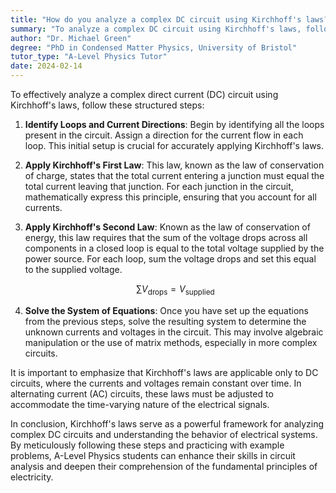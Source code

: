```yaml
---
title: "How do you analyze a complex DC circuit using Kirchhoff's laws?"
summary: "To analyze a complex DC circuit using Kirchhoff's laws, follow these steps:"
author: "Dr. Michael Green"
degree: "PhD in Condensed Matter Physics, University of Bristol"
tutor_type: "A-Level Physics Tutor"
date: 2024-02-14
---
```


To effectively analyze a complex direct current (DC) circuit using Kirchhoff's laws, follow these structured steps:

1. **Identify Loops and Current Directions**: Begin by identifying all the loops present in the circuit. Assign a direction for the current flow in each loop. This initial setup is crucial for accurately applying Kirchhoff's laws.

2. **Apply Kirchhoff's First Law**: This law, known as the law of conservation of charge, states that the total current entering a junction must equal the total current leaving that junction. For each junction in the circuit, mathematically express this principle, ensuring that you account for all currents.

3. **Apply Kirchhoff's Second Law**: Known as the law of conservation of energy, this law requires that the sum of the voltage drops across all components in a closed loop is equal to the total voltage supplied by the power source. For each loop, sum the voltage drops and set this equal to the supplied voltage.

   $$ \sum V_{\text{drops}} = V_{\text{supplied}} $$

4. **Solve the System of Equations**: Once you have set up the equations from the previous steps, solve the resulting system to determine the unknown currents and voltages in the circuit. This may involve algebraic manipulation or the use of matrix methods, especially in more complex circuits.

It is important to emphasize that Kirchhoff's laws are applicable only to DC circuits, where the currents and voltages remain constant over time. In alternating current (AC) circuits, these laws must be adjusted to accommodate the time-varying nature of the electrical signals.

In conclusion, Kirchhoff's laws serve as a powerful framework for analyzing complex DC circuits and understanding the behavior of electrical systems. By meticulously following these steps and practicing with example problems, A-Level Physics students can enhance their skills in circuit analysis and deepen their comprehension of the fundamental principles of electricity.
    